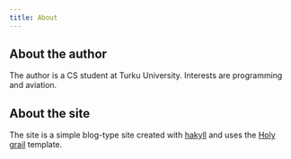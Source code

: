 ```yaml
---
title: About
---
```


About the author
----------------

The author is a CS student at Turku University. Interests are programming and
aviation.

About the site
--------------

The site is a simple blog-type site created with
[hakyll](http://jaspervdj.be/hakyll/index.html) and uses the [Holy
grail](http://matthewjamestaylor.com/blog/ultimate-3-column-holy-grail-pixels.htm)
template.
